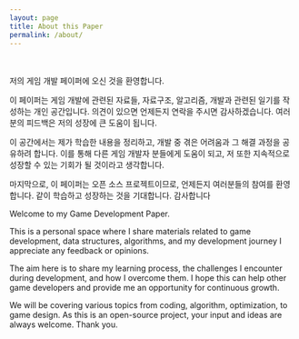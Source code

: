 ```yaml
---
layout: page
title: About this Paper
permalink: /about/  
---  
```

  
<br><br>
저의 게임 개발 페이퍼에 오신 것을 환영합니다.  

이 페이퍼는 게임 개발에 관련된 자료들, 자료구조, 알고리즘, 개발과 관련된 일기를 작성하는 개인 공간입니다. 의견이 있으면 언제든지 연락을 주시면 감사하겠습니다. 여러분의 피드백은 저의 성장에 큰 도움이 됩니다.  

이 공간에서는 제가 학습한 내용을 정리하고, 개발 중 겪은 어려움과 그 해결 과정을 공유하려 합니다. 이를 통해 다른 게임 개발자 분들에게 도움이 되고, 저 또한 지속적으로 성장할 수 있는 기회가 될 것이라고 생각합니다.  

마지막으로, 이 페이퍼는 오픈 소스 프로젝트이므로, 언제든지 여러분들의 참여를 환영합니다. 같이 학습하고 성장하는 것을 기대합니다. 감사합니다  

[이메일]: opeak123@hanmail.net  
  

Welcome to my Game Development Paper.  

This is a personal space where I share materials related to game development, data structures, algorithms, and my development journey
I appreciate any feedback or opinions.  

The aim here is to share my learning process, the challenges I encounter during development, and how I overcome them. I hope this can help other game developers and provide me an opportunity for continuous growth.  

We will be covering various topics from coding, algorithm, optimization, to game design. As this is an open-source project, your input and ideas are always welcome. Thank you.  

[e-mail]: opeak123@hanmail.net  
